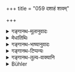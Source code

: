 +++
title = "059 दशाहं शावम्"

+++

<details><summary>गङ्गानथ-मूलानुवादः</summary>

Among ‘Sapiṇḍas’. the period of impurity due to death is ordained to last for ten days; or till the collecting of the bones, or for three days, or for one day only—(59).
</details>

<details><summary>मेधातिथिः</summary>

सापिण्ड्यलक्षणं वक्ष्यते । **अर्वाक् संचयनाद्** इति चतुरहोपलक्षणं वक्ष्यति । "आहिताग्नेः संचयनं चतुर्थ्याम्" इति वचनम् अस्ति । अयं च विकल्पो वृत्तस्वाध्यायापेक्षो वृत्तापेक्षो वा । तथा च स्मृत्यन्तरम् ।

- एकाहाद् ब्राह्मणः शुद्धो यस् तु ब्रह्माग्निसंयुतः ।

- त्र्यहात् केवलवेदस् तु निर्गुणो दशभिर् दिनैः ॥

तत्र त्रिवेदस्याग्निमत एकाहः । द्विवेदस्य तु त्र्यहम् । निर्गुणस्य दशाहम् । गौतमेन (ग्ध् १४.४४) पठितं सद्यः शौचम् । तच् च विशेष एव ब्राह्मणस्य स्वाध्यायानिवृत्त्यर्थम् । तत्र क्रियान्तराणि- 

- उभयत्र दशाहानि कुलस्यान्नं न भुज्यते ।

- दानं प्रतिग्रहो होमः स्वाध्यायश् च निवर्तते ॥ 

इत्याद्याः क्रिया निवर्तन्ते । केवलं बहुवेदस्यागुण्यमानं प्रणश्यतीति स्वाध्यायो न निवर्तते । 

- तथा वृत्त्यपेक्षो युक्तो विकल्पः । षट्कर्मजीविनो दशाहः, त्रिबिर् अन्य इत्य् अस्य चतुरहः, द्वाभ्याम् एक इत्य् अस्य त्र्यहः । दाशाहिक आशौचे प्रतिग्रहादाव् अनधिकारात् प्राणयात्रैव दुर्लभा । 

- <u>ये तु</u> "वयांसि चत्वारि, चत्वारश् चाशौचकालाः, अतो यथावयो यथासंख्येन संबन्धः," तेषां दन्तजाते दशाहः प्राप्नोति, उपनीते तु मृते एकाह एव । 

- <u>तत्र</u> स्मृत्यन्तरसमाचारविरोधः । 

- <u>अथ</u> विरोधपरिहारार्थं प्रातिलोम्येन संबन्धः क्रियते । "उपनीते दशाहः कृतमुण्डे चतुरहः त्र्यहो दन्तजाते एकाहो ऽनुजात" इति । 

- <u>अत्रापि</u> "निवृत्तचौडकानां त्रिरात्रात्" इति विरोधेन विकल्पो युक्तः, स्वशब्देन त्रिरात्रस्यानुविधानात्, चतुरहस्य वृत्तिभेदेन संचयभेदेन विषयत्वसिद्धेः । स्मृत्यन्त्रेणैवम् एकवाक्यता भवति एकाहाद् इत्यनेन । अन्यथा वयोभेदेन विकल्पे व्याख्यायमाने वृत्तस्वाध्यायापेक्षो मानवे शास्त्रे केन विकल्पो लभ्यते ।

- अतो गौतमवचनाद् यस्य प्रात्यहिकेन प्रतिग्रहेण विनापि वृत्तिर् अस्ति कुसूलधान्यादेस् तस्य बहुस्वाध्यायस्य स्वाध्यायाध्ययनमात्रे सद्यःशुद्धिः । ये ऽपि त्र्यहदयः कल्पास् तत्रापि त्र्यहैहिकादीनां तावन्मात्र एव विशुद्धिर् वृत्त्यर्थे प्रतिग्रहे ऽनेनैव गौतमदर्शनेन । अन्यथा ब्राह्मणस्य स्वाध्यायिन इत्य् एवावक्ष्यत् न स्वाध्यायानिवृत्त्यर्थम् इति । 

- अतो यद्य् अप्य् अविशेषेणैकाहाच् छुद्धिर् इत्यादि श्रुतम्, तथापि नियतक्रियाविषयं विज्ञ्ēयम् । येन नित्यवद् ब्राह्मणस्य दशाहम् आह "शुद्ध्येद् विप्रो दशाहेन" इति (म्ध् ५.८२) । न ह्य् अन्यत् पुनर्वचने प्रयोजनम् अस्ति । तस्माद् विकल्पो ऽयं युक्तेन मार्गेण व्याख्येयः । यत्र पुनर् बालादौ सद्यःशौचम्, निवृत्तमुण्डकादौ त्रिरात्रम्, तत्र विकल्पाभावात् सर्वक्रियासु शुचित्वम् ॥ ५.५९ ॥
</details>

<details><summary>गङ्गानथ-भाष्यानुवादः</summary>

The qualifications of the^(‘)*Sapiṇḍa*’ shall be described later on.

‘*Till the collecting of the bones*’;—this is meant to indicate the
period of *four days*;—since there is the text—‘The bone-collecting of
one who has set up the fire shall be done on the fourth day’.

The alternatives here laid down are in consideration of the man’s
character and Vedic learning, or of his character only; as says another
*Smṛti* -text,—‘The Brāhmaṇa who is equipped with the Veda only, in
three days, and he who has no qualifications, in ten days.’ The period
of ‘one day’ is meant for the man who knows *three Vedas* and has set up
the Fire; that of ‘three days’ far one who knows *one Veda* only; and
that of ten days for one who has no such qualifications.

Gautama (14.44) has spoken of ‘immediate purity.’ But this is for a
special purpose; all that is meant it that Vedic Study shall not cease.
During the period of Impurity, several acts are discontinued,—*e.g*. for
ten days, the food of the two families is not eaten; the making of
gifts, the receiving of them, the offering af (of?) oblations and Vedic
Study are discontinued; so that ordinarily all these acts would cease
during the period; but so far as the Student of several Vedas is
concerned, if he were not to repeat them regularly, he would forget
them; hence in his case Vedic Study shall not cease.

Similarly it is only right that an alternative should be provided, in
consideration of the mourner’s livelihood. For instance, for the man who
lives by the ‘six acts’ (of giving and receiving gifts, of sacrificing
and officiating at sacrifices, and Reading and Teaching), the impurity
lasts for ten days; for him who lives by the ‘three acts’ (of receiving
gifts, officiating at Sacrifices and Teaching), it lasts for four days,
and for him who lives by’two acts,’ it lasts for three days. If, for all
these, the Impurity were to last for ten days, then, as the man would
not be entitled to receive gifts and officiate at sacrifices, his living
would become extremely difficult for him.

Some people hold that—“there are four age-stages, and four periods of
Impurity; so that each of the latter is to be taken along with each of
the former.”

But according to this view, there would be ten days impurity in the case
of the child that has teethed; while in the case of the death of the
initiated boy, it would be for a single day only; and this would be
contrary to usage and other Smṛti-texts.

In order to avoid this incongruity, the connection may be made in the
reverse order; *i.e*., the death of the *initiated* boy entailing *ten*
days, and that of the *tonsured* child four days, the *teething* child
three days, and a still younger child only one day.

Even so in view of the incompatibility (of this view) with the
Smṛti-text, that—‘in the case of the *tonsured* child, the impurity
lasts for three days’,—it would be necessary to regard the two (three
and four days) as optional alternatives; specially as the term ‘*sva*’
refers to ‘three days,’ and the period of^(‘)four days’ would apply to
the particular livelihood of the mourner, or to the particular day on
which the bones are collected. In this manner all this becomes
reconciled with the other Smṛti-texts, which, speaks of^(‘)one day, &c,’
If, on the other hand, the option were explained as based upon the
diversity of age,—then, with what would Menu’s declaration
regarding^(‘)conduct’ and^(‘)study’ be taken as optional?

From all this it follows that on the strength of Gautama’s assertion,
there is to be^(‘)immediate purification,’ only so far as Vedic Study is
concerned—for the man who, like the person possessing a ^(‘)granary’,
has other means of living than the receiving of gifts, and who is very
much learned in the Vedas. In the case of the other alternatives, of
‘three days’ and the rest, the purification in meant simply to qualify
the man for the receiving of gifts for purposes of a living. This is
according to the view of Gautama. If this were not his meaning, then, he
would have said simply—‘for the Brāhmaṇa learning the Veda,’—and not
‘for the purpose of avoiding discontinuance of study.’

Thus, though purification has been laid down in a general way, as to be
accomplished in a single day,—yet it should be understood as pertaining
to certain special acts only. So that the ordinary period for the
Brāhmaṇa being^(‘)ten days’ (according to 5.83), there is no need for
saying anything else; from which it is clear that the option should be
admitted in the manner described above. In the case however of ‘purity’
being immediate, in the case of new born infants, and the period of
impurity lasting for ‘three days’ in the case of tonsured
children,—sinece there is no option, the purity must pertain to all
acts.—(59).
</details>

<details><summary>गङ्गानथ-टिप्पन्यः</summary>

“The commentators are of the opinion that the length of the period of
the impurity depends on the status of the mourner; and that a man who
knows the mantras only of one *Śākhā* shall be impure during four days,
one who knows a whole *Śākhā* (or two Vedas) during three days, one who
knows the Veda (or three Vedas) and keeps three or five sacred fires,
during one day. Medhātithi however mentions another interpretation,
according to which the four periods correspond to the four ages of the
deceased, which have been mentioned in the preceding verse. According to
this view, the Sapiṇḍas shall mourn for an initiated person for ten
days,—for one who had received the tonsure, four days, and so
forth.”—Buhler.

This verse is quoted in *Aparārka* (p. 893), which explains the first
half to mean that the *Sapiṇḍas* are impure for ten days, and the second
half as laying down three other alternatives;—‘*Arvāk* (or as it reads
*ā vā*) *sañcayanāt asthnām*’ it explains as indicating the period of
*four days*, the fourth day being prescribed for the collecting of the
bones of the dead. Thus the four alternative periods are—ten days, four
days, three days and one day; and the rule regarding the restriction of
one or the other is thus laid down by *Parāśara*—‘The Brāhmaṇa equipped
with both the Veda and the Fire becomes pure in *one* day, one equipped
with the Veda only in *three* days, and one without qualifications in
ten days.’

It is quoted in *Mitākṣarā* (on 3.29), which remarks that the four
periods here specified are meant respectively for the
‘*Kusūladhānyaka*,’ the ‘*Kumbhīdhānyaka*,’ the *Tryahaihika*’ and the
‘*Aśvastanika*’ (described in 4.7 above). It quotes Parāśara’s rule
(just quoted), but rejects it as unacceptable.

It is quoted in *Madanapārijāta* (p. 391), and again on p. 426;—in
*Smṛtisāroddhāra* (pp. 226 and 229);—in *Nityācārapradīpa* (p. 116);—in
*Hāralatā* (p. 3) which reads ‘*āsthi*’ and explains it as meaning ‘four
days’;—and in *Śuddhimayūkha* (p. 37).
</details>

<details><summary>गङ्गानथ-तुल्य-वाक्यानि</summary>

*Gautama* (14.1).—‘The *Sapiṇḍas* become impure by death during ten
days,—except those who officiate as priests, who have performed the
initiatory sacrifice and religious students.’

*Baudhāyana* (1.11.1).—‘Referring to deaths and births, they declare
that the impurity of *Sapiṇḍas* lasts for ten days, except for the
officiating priest, or one who has performed the initiatory sacrifice,
or the religious student.’

*Vaśiṣṭha* (4.16).—‘It is ordained that impurity caused by a death shall
last ten days in the case of *Sapiṇḍa* relations.’

*Viṣṇu* (22.1).—‘Impurity due to death and birth shall last for ten days
for the Brāhmaṇa, among Sapiṇḍas.’ *Yājñavalkya* (3.18).—(See above,
under 58.)

*Āśvalāyana Gṛhyasūtra* (4.4.18).—‘For ten days after the death of a
Sapiṇḍa (study and gifts are to be avoided).’

*Śāṅkhāyana Gṛhyasūtra* (4.7.6).—‘If a death or birth has occurred, for
ten days (shall study be discontinued).’

*Parāśara* (Aparārka, p. 894).—‘The Brāhmaṇa equipped with fire and Veda
becomes purified in a single day; one endowed with the Veda only, in
three days; one devoid of special qualifications, in ten days.’

*Dakṣa* (Do.).—‘There are options in regard to impurity due to birth—for
the moment, for one, three, four, six, ten, twelve or fifteen days, for
a month, and till death. No such impurity attaches to the persons who
know the text and the meaning of the Veda, along with the subsidiary
sciences, rituals and esoteric doctrines, and are also devoted to the
performance of religious rites.’

*Bṛhaspati* (Do.).—‘There is no impurity when Vedic Study is carried on,
when Homa is offered at both times and when the Vaiśvadeva-offerings are
constantly made. The Brāhmaṇa equipped with Fire and Veda becomes
purified in one day; those with lesser qualifications, in three and four
days. One without the Fire, in three days; the common Brāhmaṇa, in ten
days; one who lives upon pickings and gleanings is immediately purified;
for one whose sole possession is the *Gāyatrī* and who duly offers the
three twilight-prayers, and who does not live the life of the dog, the
impurity lasts for six days.’

Parāśara (Do.).—(Same as above; but ‘*Mahābhārata is read*’ in place
‘*Homa is offered at both times*).’

*Dakṣa* (Do. p. 895).—‘The twice-born man who takes his food without
bathing or making oblations, is always impure; also one who is an
invalid, a miser, one in debt, one devoid of religious acts, and
illiterate, one who is controlled by his wife and so forth.’

*Brahmapurāṇa* (Aparārka, p. 895).—‘The man who has a second wife is
beset with permanent impurity.’

*Śātātapa* (Do.).—‘One who is degraded in birth and death, who is devoid
of twilight-prayers, and who only bears the name of the *Brāhmaṇa*,
becomes pure in ten days.’

*Parāśara* (l.3.6.).—(Same as above.)

(Do.) (1.3.7, etc.).—‘Those who arc of the same Piṇḍa are affected by
impurity. Up to the fourth grade, the impurity lasts ten days; at the
fifth grade, six days; at the sixth, four days; at the seventh, three
days.’

*Kūrmapurāṇa* (Parāśaramādhava, p. 583).—‘On the death of the Brāhmaṇa,
the Śūdra, the Vaiśya and the Kṣatriya are purified in ten days.’

*Devala* (Do.).—‘On the death of the Brāhmaṇa, all his Sapiṇḍa relations
are impure for ten days.’
</details>

<details><summary>Bühler</summary>

059	It is ordained (that) among Sapindas the impurity on account of a death (shall last) ten days, (or) until the bones have been collected, (or) three days or one day only.
</details>
